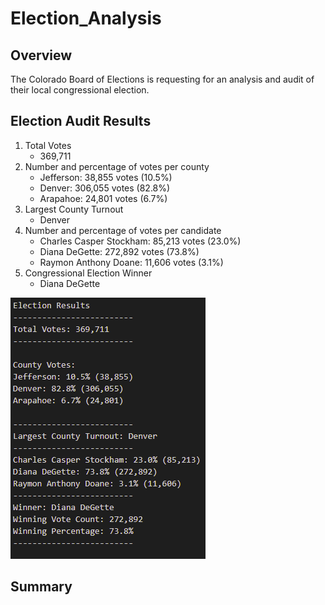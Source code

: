 # Election_Analysis

## Overview

The Colorado Board of Elections is requesting for an analysis and audit of their local congressional election.

## Election Audit Results

1. Total Votes
   - 369,711
2. Number and percentage of votes per county
   - Jefferson: 38,855 votes (10.5%)
   - Denver: 306,055 votes (82.8%)
   - Arapahoe: 24,801 votes (6.7%)
3. Largest County Turnout
   - Denver
4. Number and percentage of votes per candidate
   - Charles Casper Stockham: 85,213 votes (23.0%)
   - Diana DeGette: 272,892 votes (73.8%)
   - Raymon Anthony Doane: 11,606 votes (3.1%)
5. Congressional Election Winner
   - Diana DeGette


![Results](/Resources/election-results.png) 
## Summary



